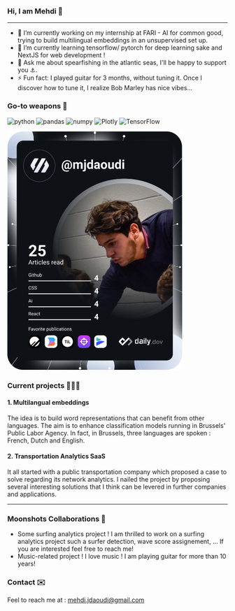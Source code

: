 ### Hi, I am Mehdi 👋

---

- 🔭 I’m currently working on my internship at FARI - AI for common good, trying to build multilingual embeddings in an unsupervised set up.
- 🌱 I’m currently learning tensorflow/ pytorch for deep learning sake and NextJS for web development !
- 💬 Ask me about spearfishing in the atlantic seas, I'll be happy to support you ⚓️.
- ⚡ Fun fact: I played guitar for 3 months, without tuning it. Once I discover how to tune it, I realize Bob Marley has nice vibes...

### Go-to weapons 🏹

![python][python]
![pandas][pandas]
![numpy][numpy]
![Plotly][pl]
![TensorFlow][tensorflow]

<a href=""><img src="./devcard.svg" width="400" alt="Mehdi's Dev Card"/></a>

### Current projects 👨🏽‍💻

#### 1. Multilangual embeddings

The idea is to build word representations that can benefit from other languages. The aim is to enhance classification models running in Brussels' Public Labor Agency. In fact, in Brussels, three languages are spoken : French, Dutch and English.

#### 2. Transportation Analytics SaaS

It all started with a public transportation company which proposed a case to solve regarding its network analytics. I nailed the project by proposing several interesting solutions that I think can be levered in further companies and applications.

---

### Moonshots Collaborations 🚀

- Some surfing analytics project ! I am thrilled to work on a surfing analytics project such a surfer detection, wave score assignement, ... If you are interested feel free to reach me!
- Music-related project ! I love music ! I am playing guitar for more than 10 years!

### Contact ✉️

Feel to reach me at : mehdi.jdaoudi@gmail.com

<!-- MARKDOWN LINKS & IMAGES -->
<!-- https://www.markdownguide.org/basic-syntax/#reference-style-links -->

[python]: https://img.shields.io/badge/python-000000?style=for-the-badge&logo=python&logoColor=white
[python-url]: https://www.python.org
[pandas]: https://img.shields.io/badge/pandas-000000?style=for-the-badge&logo=pandas&logoColor=white
[pandas-url]: https://pandas.pydata.org
[numpy]: https://img.shields.io/badge/numpy-000000?style=for-the-badge&logo=numpy&logoColor=white
[numpy-url]: https://numpy.org
[pl]: https://img.shields.io/badge/plotly-dash-20232A?style=for-the-badge&logo=plotly&logoColor=61DAFB
[plotly-url]: https://plotly.com
[pl]: https://img.shields.io/badge/plotly-dash-20232A?style=for-the-badge&logo=plotly&logoColor=61DAFB
[tensorflow]: https://img.shields.io/badge/tensorflow-000000?style=for-the-badge&logo=tensorflow&logoColor=white
